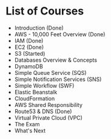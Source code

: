 # List of Courses 

* Introduction (Done)
* AWS - 10,000 Feet Overview (Done) 
* IAM (Done)
* EC2 (Done)
* S3 (Started)
* Databases Overview & Concepts 
* DynamoDB
* Simple Queue Service (SQS)
* Simple Notification Services (SNS)
* Simple Workflow (SWF)
* Elastic Beanstalk 
* CloudFormation 
* AWS Shared Responsibility 
* Route53 & DNS (Done)
* Virtual Private Cloud (VPC)
* The Exam 
* What's Next